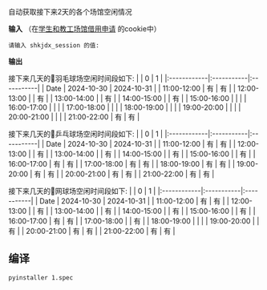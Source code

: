 自动获取接下来2天的各个场馆空闲情况

**输入** （在[学生和教工场馆借用申请](https://oa.shanghaitech.edu.cn/workflow/request/AddRequest.jsp?workflowid=14862) 的cookie中）
```
请输入 shkjdx_session 的值: 
```

**输出**

接下来几天的🏸羽毛球场空闲时间段如下:
|             | 0          | 1          |
|:------------|:-----------|:-----------|
| Date        | 2024-10-30 | 2024-10-31 |
| 11:00-12:00 | 有          | 有          |
| 12:00-13:00 |            | 有          |
| 13:00-14:00 |            | 有          |
| 14:00-15:00 |            | 有          |
| 15:00-16:00 |            |            |
| 16:00-17:00 |            |            |
| 17:00-18:00 |            |            |
| 18:00-19:00 |            |            |
| 19:00-20:00 |            |            |
| 20:00-21:00 |            |            |
| 21:00-22:00 | 有          | 有          |

接下来几天的🏓乒乓球场空闲时间段如下:
|             | 0          | 1          |
|:------------|:-----------|:-----------|
| Date        | 2024-10-30 | 2024-10-31 |
| 11:00-12:00 | 有          | 有          |
| 12:00-13:00 |            | 有          |
| 13:00-14:00 |            | 有          |
| 14:00-15:00 |            | 有          |
| 15:00-16:00 |            | 有          |
| 16:00-17:00 | 有          | 有          |
| 17:00-18:00 | 有          | 有          |
| 18:00-19:00 | 有          | 有          |
| 19:00-20:00 | 有          | 有          |
| 20:00-21:00 | 有          | 有          |
| 21:00-22:00 | 有          | 有          |

接下来几天的🎾网球场空闲时间段如下:
|             | 0          | 1          |
|:------------|:-----------|:-----------|
| Date        | 2024-10-30 | 2024-10-31 |
| 11:00-12:00 | 有          | 有          |
| 12:00-13:00 |            | 有          |
| 13:00-14:00 |            | 有          |
| 14:00-15:00 |            | 有          |
| 15:00-16:00 |            | 有          |
| 16:00-17:00 | 有          | 有          |
| 17:00-18:00 |            | 有          |
| 18:00-19:00 |            |            |
| 19:00-20:00 |            | 有          |
| 20:00-21:00 | 有          | 有          |
| 21:00-22:00 | 有          | 有          |

## 编译

`pyinstaller 1.spec`
